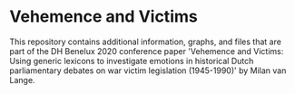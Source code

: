 # Vehemence and Victims
This repository contains additional information, graphs, and files that are part of the DH Benelux 2020 conference paper 'Vehemence and Victims: Using generic lexicons to investigate emotions in historical Dutch parliamentary debates on war victim legislation (1945-1990)' by Milan van Lange.
 
